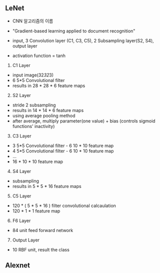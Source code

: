## LeNet

- CNN 알고리즘의 이름
- "Gradient-based learning applied to document recognition"

- input, 3 Convolution layer (C1, C3, C5), 2 Subsampling layer(S2, S4), output layer
- activation function = tanh

1. C1 Layer
-  input image(32*32*3)
- 6 5*5 Convolutional filter
- results in 28 * 28 * 6 feature maps

2. S2 Layer
- stride 2 subsampling
- results in 14 * 14 * 6 feature maps
- using average pooling method
- after average, multiply parameter(one value) + bias (controls sigmoid functions' inactivity)

3. C3 Layer
- 3 5*5 Convolutional filter - 6 10 * 10 feature map
- 4 5*5 Convolutional filter - 6 10 * 10 feature map
- ...
- 16 * 10 * 10 feature map

4. S4 Layer
- subsampling 
- results in 5 * 5 * 16 feature maps

5. C5 Layer
- 120 * ( 5 * 5 * 16 ) filter convolutional calcaulation
- 120 * 1 * 1 feature map

6. F6 Layer
- 84 unit feed forward network

7. Output Layer
- 10 RBF unit, result the class

## Alexnet